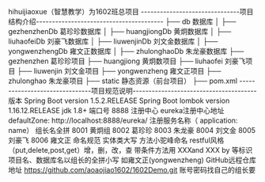 hihuijiaoxue（智慧教学）为1602班总项目
-------------------------------项目结构介绍----------------------------------------
├── db                                 数据库
│   ├── gezhenzhenDb                        葛珍珍数据库
│   ├── huangjiongDb                        黄炯数据库
│   ├── liuhaofeiDb                         刘豪飞数据库
│   ├── liuwenjinDb                         刘文金数据库
│   ├── yongwenzhengDb                      雍文正数据库
│   ├── zhulonghaoDb                        朱龙豪数据库
├── gezhenzhen                        葛珍珍项目
├── huangjiong                        黄炯数项目
├── liuhaofei                         刘豪飞项目
├── liuwenjin                         刘文金项目
├── yongwenzheng                      雍文正项目
├── zhulonghao                        朱龙豪项目
├── static                            静态资源（前台项目）
├── pom.xml 
-------------------------------项目规范说明---------------------------------------
版本
Spring Boot version 1.5.2.RELEASE
Spring Boot lombok version 1.16.12.RELEASE
jdk 1.8+
端口号
8888 注册中心
eureka注册中心地址
defaultZone: http://localhost:8888/eureka/
注册服务名称（ application: name） 组长名全拼
8001 黄炯组
8002 葛珍珍
8003 朱龙豪
8004 刘文金
8005 刘豪飞
8006 雍文正
命名规范
实体类大写
方法小驼峰命名
	restful风格（put,delete,post,get）增，删，改，查
带条件方法用 XXXand XXX by 等标识
项目名、数据库名以组长的全拼小写 如雍文正(yongwenzheng)
GitHub远程仓库地址
https://github.com/aoaojiao1602/1602Demo.git
账号密码找自己的组长要


